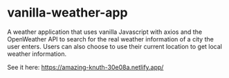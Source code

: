 # vanilla-weather-app
A weather application that uses vanilla Javascript with axios and the OpenWeather API to search for the real weather information of a city the user enters. Users can also choose to use their current location to get local weather information.

See it here: https://amazing-knuth-30e08a.netlify.app/

